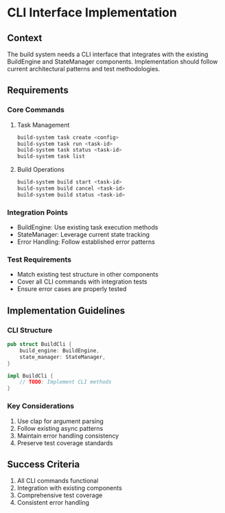 # CLI Interface Implementation

## Context
The build system needs a CLI interface that integrates with the existing BuildEngine and StateManager components. Implementation should follow current architectural patterns and test methodologies.

## Requirements

### Core Commands
1. Task Management
   ```bash
   build-system task create <config>
   build-system task run <task-id>
   build-system task status <task-id>
   build-system task list
   ```

2. Build Operations
   ```bash
   build-system build start <task-id>
   build-system build cancel <task-id>
   build-system build status <task-id>
   ```

### Integration Points
- BuildEngine: Use existing task execution methods
- StateManager: Leverage current state tracking
- Error Handling: Follow established error patterns

### Test Requirements
- Match existing test structure in other components
- Cover all CLI commands with integration tests
- Ensure error cases are properly tested

## Implementation Guidelines

### CLI Structure
```rust
pub struct BuildCli {
    build_engine: BuildEngine,
    state_manager: StateManager,
}

impl BuildCli {
    // TODO: Implement CLI methods
}
```

### Key Considerations
1. Use clap for argument parsing
2. Follow existing async patterns
3. Maintain error handling consistency
4. Preserve test coverage standards

## Success Criteria
1. All CLI commands functional
2. Integration with existing components
3. Comprehensive test coverage
4. Consistent error handling
